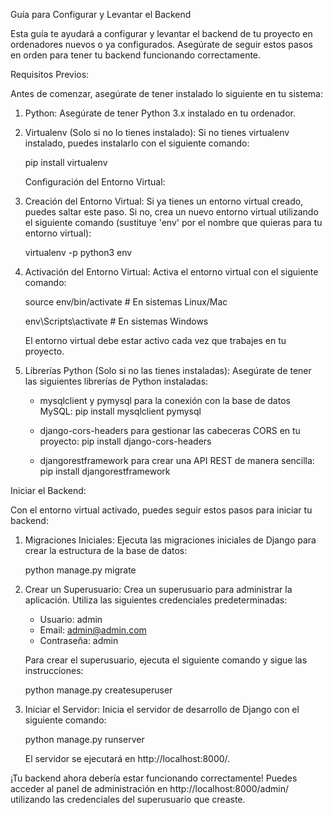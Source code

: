 Guía para Configurar y Levantar el Backend

Esta guía te ayudará a configurar y levantar el backend de tu proyecto en ordenadores nuevos o ya configurados. Asegúrate de seguir estos pasos en orden para tener tu backend funcionando correctamente.

Requisitos Previos:

Antes de comenzar, asegúrate de tener instalado lo siguiente en tu sistema:

1. Python: Asegúrate de tener Python 3.x instalado en tu ordenador.

2. Virtualenv (Solo si no lo tienes instalado): Si no tienes virtualenv instalado, puedes instalarlo con el siguiente comando:
   
   pip install virtualenv

   Configuración del Entorno Virtual:

1. Creación del Entorno Virtual: Si ya tienes un entorno virtual creado, puedes saltar este paso. Si no, crea un nuevo entorno virtual utilizando el siguiente comando (sustituye 'env' por el nombre que quieras para tu entorno virtual):

   virtualenv -p python3 env

2. Activación del Entorno Virtual: Activa el entorno virtual con el siguiente comando:

   source env/bin/activate   # En sistemas Linux/Mac
   
   env\Scripts\activate      # En sistemas Windows

   El entorno virtual debe estar activo cada vez que trabajes en tu proyecto.

4. Librerías Python (Solo si no las tienes instaladas): Asegúrate de tener las siguientes librerías de Python instaladas:

   - mysqlclient y pymysql para la conexión con la base de datos MySQL:
     pip install mysqlclient pymysql

   - django-cors-headers para gestionar las cabeceras CORS en tu proyecto:
     pip install django-cors-headers

   - djangorestframework para crear una API REST de manera sencilla:
     pip install djangorestframework

Iniciar el Backend:

Con el entorno virtual activado, puedes seguir estos pasos para iniciar tu backend:

1. Migraciones Iniciales: Ejecuta las migraciones iniciales de Django para crear la estructura de la base de datos:

   python manage.py migrate

2. Crear un Superusuario: Crea un superusuario para administrar la aplicación. Utiliza las siguientes credenciales predeterminadas:

   - Usuario: admin
   - Email: admin@admin.com
   - Contraseña: admin

   Para crear el superusuario, ejecuta el siguiente comando y sigue las instrucciones:

   python manage.py createsuperuser

3. Iniciar el Servidor: Inicia el servidor de desarrollo de Django con el siguiente comando:

   python manage.py runserver

   El servidor se ejecutará en http://localhost:8000/.

¡Tu backend ahora debería estar funcionando correctamente! Puedes acceder al panel de administración en http://localhost:8000/admin/ utilizando las credenciales del superusuario que creaste.

